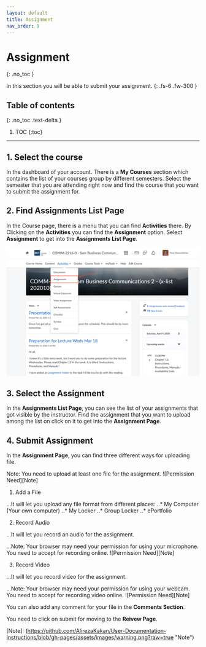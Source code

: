 ```yaml
---
layout: default
title: Assignment
nav_order: 9
---
```


# Assignment
{: .no_toc }


In this section you will be able to submit your assignment.
{: .fs-6 .fw-300 }

## Table of contents
{: .no_toc .text-delta }

1. TOC
{:toc}

---

## 1. Select the course

In the dashboard of your account. There is a **My Courses** section which contains the list of your courses group by different semesters.
Select the semester that you are attending right now and find the course that you want to submit the assignment for.

## 2. Find Assignments List Page

In the Course page, there is a menu that you can find **Activities** there. By Clicking on the **Activities** you can find the **Assignment** option. 
Select **Assignment** to get into the **Assignments List Page**.

  ![Find Assignments](https://github.com/AlirezaKakan/User-Documentation-Instructions/blob/gh-pages/assets/images/Assignments.png?raw=true "Find Assignments")

## 3. Select the Assignment

In the **Assignments List Page**, you can see the list of your assignments that got visible by the instructor. Find the assignment that you want to upload among the list on click on it to get into the **Assignment Page**.

## 4. Submit Assignment

In the **Assignment Page**, you can find three different ways for uploading file. 

Note: You need to upload at least one file for the assignment.
![Permission Need][Note]

1. Add a File

...It will let you upload any file format from different places:
..* My Computer (Your own computer)
..* My Locker
..* Group Locker
..* ePortfolio

2. Record Audio

...It will let you record an audio for the assignment. 

...Note: Your browser may need your permission for using your microphone. You need to accept for recording online.
![Permission Need][Note]

3. Record Video

...It will let you record video for the assignment.

...Note: Your browser may need your permission for using your webcam. You need to accept for recording video online.
![Permission Need][Note]


You can also add any comment for your file in the **Comments Section**.

You need to click on submit for moving to the **Reivew Page**.


[Note]: (https://github.com/AlirezaKakan/User-Documentation-Instructions/blob/gh-pages/assets/images/warning.png?raw=true "Note")
  
